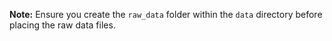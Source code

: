 **Note:** Ensure you create the `raw_data` folder within the `data` directory before placing the raw data files.
